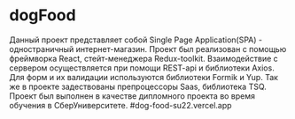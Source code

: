 # dogFood

 Данный проект представляет собой Single Page Application(SPA) - одностраничный интернет-магазин.
 Проект был реализован с помощью фреймворка React, стейт-менеджера Redux-toolkit. Взаимодействие с сервером осуществляется при помощи REST-api и  библиотеки Axios.
 Для форм и их валидации используются  библиотеки Formik и Yup.
 Так же в проекте задествованы препроцессоры Saas, библиотека TSQ.
 Проект был выполнен в качестве дипломного проекта во время обучения в СберУниверситете.
 #dog-food-su22.vercel.app 
